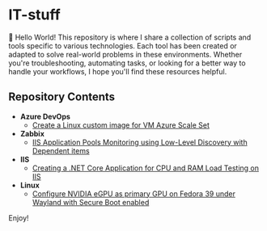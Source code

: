 # IT-stuff
👋 Hello World! This repository is where I share a collection of scripts and tools specific to various technologies. Each tool has been created or adapted to solve real-world problems in these environments.
Whether you're troubleshooting, automating tasks, or looking for a better way to handle your workflows, I hope you'll find these resources helpful.

## Repository Contents

- **Azure DevOps**
  - [Create a Linux custom image for VM Azure Scale Set](/Azure%20DevOps/Create%20a%20Linux%20custom%20image%20for%20VM%20Azure%20Scale%20Set/Create%20a%20Linux%20custom%20image%20using%20Packer%20with%20HCL%20and%20save%20it%20in%20an%20Azure%20Gallery%20to%20use%20it%20as%20image%20to%20create%20a%20new%20VM%20Azure%20Scale%20Set.md)
- **Zabbix**
  - [IIS Application Pools Monitoring using Low-Level Discovery with Dependent items](/Zabbix/IIS%20Application%20Pools%20Monitoring/IIS%20Application%20Pools%20Monitoring%20using%20Low-Level%20Discovery%20with%20Dependent%20items.md)
- **IIS**
  - [Creating a .NET Core Application for CPU and RAM Load Testing on IIS](/IIS/Create%20.NET%20Core%20Load%20Test%20Application/Creating%20a%20.NET%20Core%20Application%20for%20CPU%20and%20RAM%20Load%20Testing%20on%20IIS.md)
- **Linux**
  - [Configure NVIDIA eGPU as primary GPU on Fedora 39 under Wayland with Secure Boot enabled](/Configure_NVIDIA_eGPU_as_primary_GPU_on_Fedora_39_under_Wayland_with_Secure_Boot_enabled/Configuring_an_NVIDIA_GeForce_RTX_20_30_40_Series_as_an_eGPU_Razer_Core_X_to_be_the_primary_GPU_on_Linux_Fedora_39_under_Wayland_desktop_with_Secure_Boot_enabled.md)

Enjoy!
